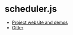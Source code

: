 # scheduler.js
- [Project website and demos](https://jerry54604.github.io/scheduler.js/)
- [Gitter](https://gitter.im/Scheduler-js/Lobby)
